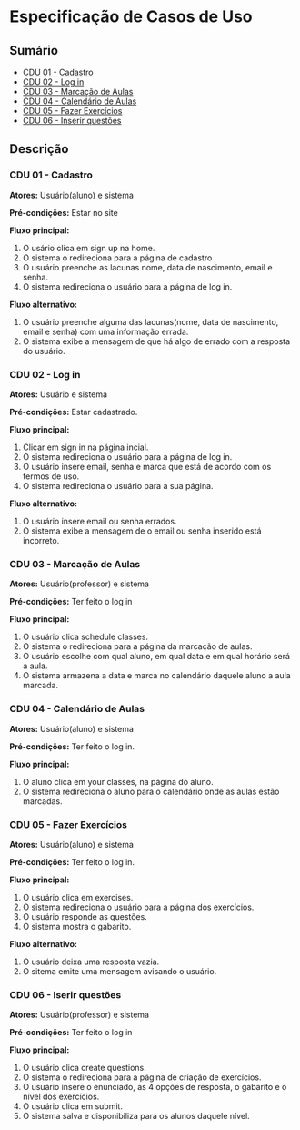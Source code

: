 # Especificação de Casos de Uso

## Sumário

- [CDU 01 - Cadastro](#cdu-01---cadastro)
- [CDU 02 - Log in](#cdu-02---log-in)
- [CDU 03 - Marcação de Aulas](#cdu-03---marcação-de-aulas)
- [CDU 04 - Calendário de Aulas](#cdu-04---calendário-de-aulas)
- [CDU 05 - Fazer Exercícios](#cdu-05---fazer-exercícios)
- [CDU 06 - Inserir questões](#cdu-10---inserir-questões)

## Descrição
### CDU 01 - Cadastro
**Atores:** Usuário(aluno) e sistema

**Pré-condições:** Estar no site

**Fluxo principal:**
1. O usário clica em sign up na home.
2. O sistema o redireciona para a página de cadastro
3. O usuário preenche as lacunas nome, data de nascimento, email e senha.
4. O sistema redireciona o usuário para a página de log in.

**Fluxo alternativo:**
1. O usuário preenche alguma das lacunas(nome, data de nascimento, email e senha) com uma informação errada.
2. O sistema exibe a mensagem de que há algo de errado com a resposta do usuário.
   
### CDU 02 - Log in
**Atores:** Usuário e sistema

**Pré-condições:** Estar cadastrado.

**Fluxo principal:**
1. Clicar em sign in na página incial.
2. O sistema redireciona o usuário para a página de log in.
3. O usuário insere email, senha e marca que está de acordo com os termos de uso.
5. O sistema redireciona o usuário para a sua página.

**Fluxo alternativo:**
1. O usuário insere email ou senha errados.
2. O sistema exibe a mensagem de o email ou senha inserido está incorreto.

### CDU 03 - Marcação de Aulas
**Atores:** Usuário(professor) e sistema

**Pré-condições:** Ter feito o log in

**Fluxo principal:**
1. O usuário clica schedule classes.
2. O sistema o redireciona para a página da marcação de aulas.
3. O usuário escolhe com qual aluno, em qual data e em qual horário será a aula.
4. O sistema armazena a data e marca no calendário daquele aluno a aula marcada.

### CDU 04 - Calendário de Aulas
**Atores:** Usuário(aluno) e sistema

**Pré-condições:** Ter feito o log in.

**Fluxo principal:**
1. O aluno clica em your classes, na página do aluno.
2. O sistema redireciona o aluno para o calendário onde as aulas estão marcadas.

### CDU 05 - Fazer Exercícios
**Atores:** Usuário(aluno) e sistema

**Pré-condições:** Ter feito o log in.

**Fluxo principal:**
1. O usuário clica em exercises.
2. O sistema redireciona o usuário para a página dos exercícios.
3. O usuário responde as questões.
4. O sistema mostra o gabarito.

**Fluxo alternativo:**
1. O usuário deixa uma resposta vazia.
2. O sitema emite uma mensagem avisando o usuário.

### CDU 06 - Iserir questões
**Atores:** Usuário(professor) e sistema

**Pré-condições:** Ter feito o log in

**Fluxo principal:**
1. O usuário clica create questions.
2. O sistema o redireciona para a página de criação de exercícios.
3. O usuário insere o enunciado, as 4 opções de resposta, o gabarito e o nível dos exercícios.
4. O usuário clica em submit.
5. O sistema salva e disponibiliza para os alunos daquele nível.

